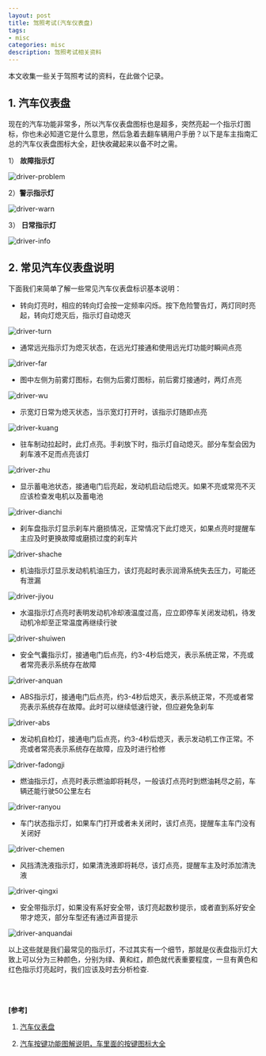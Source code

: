```yaml
---
layout: post
title: 驾照考试(汽车仪表盘)
tags:
- misc
categories: misc
description: 驾照考试相关资料
---
```



本文收集一些关于驾照考试的资料，在此做个记录。



<!-- more -->


## 1. 汽车仪表盘
现在的汽车功能非常多，所以汽车仪表盘图标也是超多，突然亮起一个指示灯图标，你也未必知道它是什么意思，然后急着去翻车辆用户手册？以下是车主指南汇总的汽车仪表盘图标大全，赶快收藏起来以备不时之需。

1） **故障指示灯**

![driver-problem](https://ivanzz1001.github.io/records/assets/img/misc/driver-problem.webp)



2）**警示指示灯**

![driver-warn](https://ivanzz1001.github.io/records/assets/img/misc/driver-warn.webp)


3） **日常指示灯**

![driver-info](https://ivanzz1001.github.io/records/assets/img/misc/driver-info.webp)


## 2. 常见汽车仪表盘说明

下面我们来简单了解一些常见汽车仪表盘标识基本说明：

* 转向灯亮时，相应的转向灯会按一定频率闪烁。按下危险警告灯，两灯同时亮起，转向灯熄灭后，指示灯自动熄灭


![driver-turn](https://ivanzz1001.github.io/records/assets/img/misc/driver-turn.webp)


* 通常远光指示灯为熄灭状态，在远光灯接通和使用远光灯功能时瞬间点亮


![driver-far](https://ivanzz1001.github.io/records/assets/img/misc/driver-far.webp)

* 图中左侧为前雾灯图标，右侧为后雾灯图标，前后雾灯接通时，两灯点亮

![driver-wu](https://ivanzz1001.github.io/records/assets/img/misc/driver-wu.webp)


* 示宽灯日常为熄灭状态，当示宽灯打开时，该指示灯随即点亮

![driver-kuang](https://ivanzz1001.github.io/records/assets/img/misc/driver-kuang.webp)

* 驻车制动拉起时，此灯点亮。手刹放下时，指示灯自动熄灭。部分车型会因为刹车液不足而点亮该灯

![driver-zhu](https://ivanzz1001.github.io/records/assets/img/misc/driver-zhu.webp)



* 显示蓄电池状态，接通电门后亮起，发动机启动后熄灭。如果不亮或常亮不灭应该检查发电机以及蓄电池

![driver-dianchi](https://ivanzz1001.github.io/records/assets/img/misc/driver-dianchi.webp)

* 刹车盘指示灯显示刹车片磨损情况，正常情况下此灯熄灭，如果点亮时提醒车主应及时更换故障或磨损过度的刹车片

![driver-shache](https://ivanzz1001.github.io/records/assets/img/misc/driver-shache.webp)


* 机油指示灯显示发动机机油压力，该灯亮起时表示润滑系统失去压力，可能还有泄漏

![driver-jiyou](https://ivanzz1001.github.io/records/assets/img/misc/driver-jiyou.webp)

* 水温指示灯点亮时表明发动机冷却液温度过高，应立即停车关闭发动机，待发动机冷却至正常温度再继续行驶

![driver-shuiwen](https://ivanzz1001.github.io/records/assets/img/misc/driver-shuiwen.webp)


* 安全气囊指示灯，接通电门后点亮，约3-4秒后熄灭，表示系统正常，不亮或者常亮表示系统存在故障

![driver-anquan](https://ivanzz1001.github.io/records/assets/img/misc/driver-anquan.webp)

* ABS指示灯，接通电门后点亮，约3-4秒后熄灭，表示系统正常，不亮或者常亮表示系统存在故障。此时可以继续低速行驶，但应避免急刹车

![driver-abs](https://ivanzz1001.github.io/records/assets/img/misc/driver-abs.png)


* 发动机自检灯，接通电门后点亮，约3-4秒后熄灭，表示发动机工作正常。不亮或者常亮表示系统存在故障，应及时进行检修

![driver-fadongji](https://ivanzz1001.github.io/records/assets/img/misc/driver-fadongji.webp)

* 燃油指示灯，点亮时表示燃油即将耗尽，一般该灯点亮时到燃油耗尽之前，车辆还能行驶50公里左右

![driver-ranyou](https://ivanzz1001.github.io/records/assets/img/misc/driver-ranyou.webp)

* 车门状态指示灯，如果车门打开或者未关闭时，该灯点亮，提醒车主车门没有关闭好

![driver-chemen](https://ivanzz1001.github.io/records/assets/img/misc/driver-chemen.webp)



* 风挡清洗液指示灯，如果清洗液即将耗尽，该灯点亮，提醒车主及时添加清洗液

![driver-qingxi](https://ivanzz1001.github.io/records/assets/img/misc/driver-qingxi.webp)


* 安全带指示灯，如果没有系好安全带，该灯亮起数秒提示，或者直到系好安全带才熄灭，部分车型还有通过声音提示

![driver-anquandai](https://ivanzz1001.github.io/records/assets/img/misc/dirver-anquandai.webp)


以上这些就是我们最常见的指示灯，不过其实有一个细节，那就是仪表盘指示灯大致上可以分为三种颜色，分别为绿、黄和红，颜色就代表重要程度，一旦有黄色和红色指示灯亮起时，我们应该及时去分析检查.





<br />
<br />




**[参考]**

1. [汽车仪表盘](https://www.icauto.com.cn/baike/64/641449.html)

2. [汽车按键功能图解说明，车里面的按键图标大全](https://www.icauto.com.cn/baike/64/641438.html)

<br />
<br />
<br />

